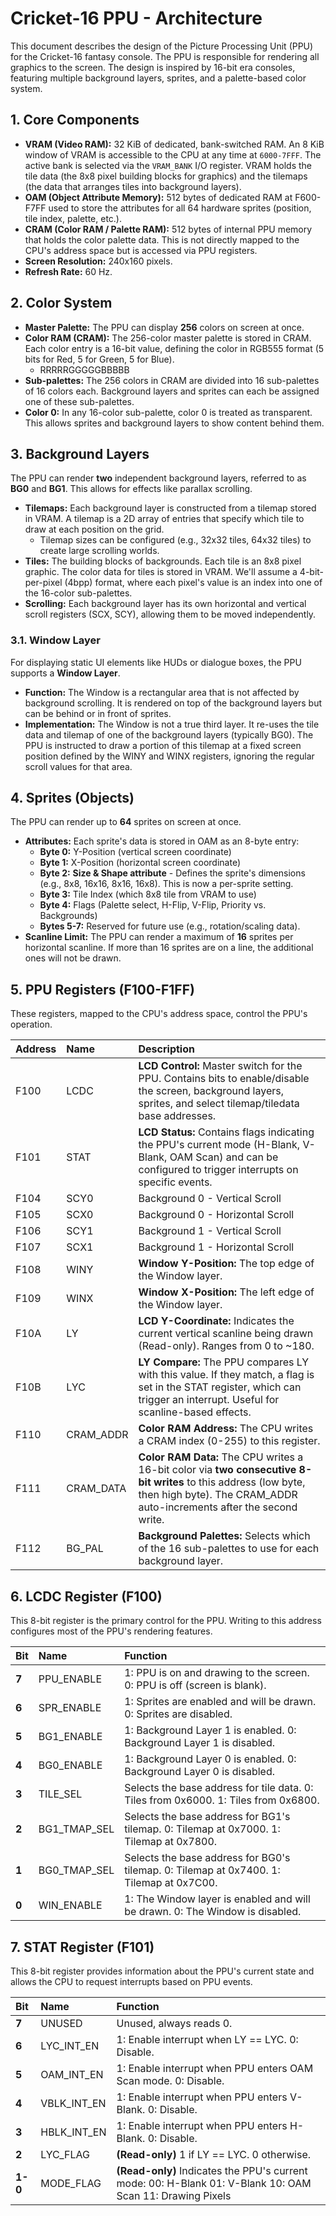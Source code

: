 # **Cricket-16 PPU - Architecture**

This document describes the design of the Picture Processing Unit (PPU) for the Cricket-16 fantasy console. The PPU is responsible for rendering all graphics to the screen. The design is inspired by 16-bit era consoles, featuring multiple background layers, sprites, and a palette-based color system.

## **1. Core Components**

- **VRAM (Video RAM):** 32 KiB of dedicated, bank-switched RAM. An 8 KiB window of VRAM is accessible to the CPU at any time at `6000-7FFF`. The active bank is selected via the `VRAM_BANK` I/O register. VRAM holds the tile data (the 8x8 pixel building blocks for graphics) and the tilemaps (the data that arranges tiles into background layers).
- **OAM (Object Attribute Memory):** 512 bytes of dedicated RAM at F600-F7FF used to store the attributes for all 64 hardware sprites (position, tile index, palette, etc.).
- **CRAM (Color RAM / Palette RAM):** 512 bytes of internal PPU memory that holds the color palette data. This is not directly mapped to the CPU's address space but is accessed via PPU registers.
- **Screen Resolution:** 240x160 pixels.
- **Refresh Rate:** 60 Hz.

## **2. Color System**

- **Master Palette:** The PPU can display **256** colors on screen at once.
- **Color RAM (CRAM):** The 256-color master palette is stored in CRAM. Each color entry is a 16-bit value, defining the color in RGB555 format (5 bits for Red, 5 for Green, 5 for Blue).
  - RRRRRGGGGGBBBBB
- **Sub-palettes:** The 256 colors in CRAM are divided into 16 sub-palettes of 16 colors each. Background layers and sprites can each be assigned one of these sub-palettes.
- **Color 0:** In any 16-color sub-palette, color 0 is treated as transparent. This allows sprites and background layers to show content behind them.

## **3. Background Layers**

The PPU can render **two** independent background layers, referred to as **BG0** and **BG1**. This allows for effects like parallax scrolling.

- **Tilemaps:** Each background layer is constructed from a tilemap stored in VRAM. A tilemap is a 2D array of entries that specify which tile to draw at each position on the grid.
  - Tilemap sizes can be configured (e.g., 32x32 tiles, 64x32 tiles) to create large scrolling worlds.
- **Tiles:** The building blocks of backgrounds. Each tile is an 8x8 pixel graphic. The color data for tiles is stored in VRAM. We'll assume a 4-bit-per-pixel (4bpp) format, where each pixel's value is an index into one of the 16-color sub-palettes.
- **Scrolling:** Each background layer has its own horizontal and vertical scroll registers (SCX, SCY), allowing them to be moved independently.

### **3.1. Window Layer**

For displaying static UI elements like HUDs or dialogue boxes, the PPU supports a **Window Layer**.

- **Function:** The Window is a rectangular area that is not affected by background scrolling. It is rendered on top of the background layers but can be behind or in front of sprites.
- **Implementation:** The Window is not a true third layer. It re-uses the tile data and tilemap of one of the background layers (typically BG0). The PPU is instructed to draw a portion of this tilemap at a fixed screen position defined by the WINY and WINX registers, ignoring the regular scroll values for that area.

## **4. Sprites (Objects)**

The PPU can render up to **64** sprites on screen at once.

- **Attributes:** Each sprite's data is stored in OAM as an 8-byte entry:
  - **Byte 0:** Y-Position (vertical screen coordinate)
  - **Byte 1:** X-Position (horizontal screen coordinate)
  - **Byte 2:** **Size & Shape attribute** - Defines the sprite's dimensions (e.g., 8x8, 16x16, 8x16, 16x8). This is now a per-sprite setting.
  - **Byte 3:** Tile Index (which 8x8 tile from VRAM to use)
  - **Byte 4:** Flags (Palette select, H-Flip, V-Flip, Priority vs. Backgrounds)
  - **Bytes 5-7:** Reserved for future use (e.g., rotation/scaling data).
- **Scanline Limit:** The PPU can render a maximum of **16** sprites per horizontal scanline. If more than 16 sprites are on a line, the additional ones will not be drawn.

## **5. PPU Registers (F100-F1FF)**

These registers, mapped to the CPU's address space, control the PPU's operation.

| Address | Name      | Description                                                                                                                                                                              |
| :------ | :-------- | :--------------------------------------------------------------------------------------------------------------------------------------------------------------------------------------- |
| F100    | LCDC      | **LCD Control:** Master switch for the PPU. Contains bits to enable/disable the screen, background layers, sprites, and select tilemap/tiledata base addresses.                          |
| F101    | STAT      | **LCD Status:** Contains flags indicating the PPU's current mode (H-Blank, V-Blank, OAM Scan) and can be configured to trigger interrupts on specific events.                            |
| F104    | SCY0      | Background 0 - Vertical Scroll                                                                                                                                                           |
| F105    | SCX0      | Background 0 - Horizontal Scroll                                                                                                                                                         |
| F106    | SCY1      | Background 1 - Vertical Scroll                                                                                                                                                           |
| F107    | SCX1      | Background 1 - Horizontal Scroll                                                                                                                                                         |
| F108    | WINY      | **Window Y-Position:** The top edge of the Window layer.                                                                                                                                 |
| F109    | WINX      | **Window X-Position:** The left edge of the Window layer.                                                                                                                                |
| F10A    | LY        | **LCD Y-Coordinate:** Indicates the current vertical scanline being drawn (Read-only). Ranges from 0 to ~180.                                                                            |
| F10B    | LYC       | **LY Compare:** The PPU compares LY with this value. If they match, a flag is set in the STAT register, which can trigger an interrupt. Useful for scanline-based effects.               |
| F110    | CRAM_ADDR | **Color RAM Address:** The CPU writes a CRAM index (0-255) to this register.                                                                                                             |
| F111    | CRAM_DATA | **Color RAM Data:** The CPU writes a 16-bit color via **two consecutive 8-bit writes** to this address (low byte, then high byte). The CRAM_ADDR auto-increments after the second write. |
| F112    | BG_PAL    | **Background Palettes:** Selects which of the 16 sub-palettes to use for each background layer.                                                                                          |

## **6. LCDC Register (F100)**

This 8-bit register is the primary control for the PPU. Writing to this address configures most of the PPU's rendering features.

| Bit   | Name         | Function                                                                                |
| :---- | :----------- | :-------------------------------------------------------------------------------------- |
| **7** | PPU_ENABLE   | 1: PPU is on and drawing to the screen. 0: PPU is off (screen is blank).                |
| **6** | SPR_ENABLE   | 1: Sprites are enabled and will be drawn. 0: Sprites are disabled.                      |
| **5** | BG1_ENABLE   | 1: Background Layer 1 is enabled. 0: Background Layer 1 is disabled.                    |
| **4** | BG0_ENABLE   | 1: Background Layer 0 is enabled. 0: Background Layer 0 is disabled.                    |
| **3** | TILE_SEL     | Selects the base address for tile data. 0: Tiles from 0x6000. 1: Tiles from 0x6800.     |
| **2** | BG1_TMAP_SEL | Selects the base address for BG1's tilemap. 0: Tilemap at 0x7000. 1: Tilemap at 0x7800. |
| **1** | BG0_TMAP_SEL | Selects the base address for BG0's tilemap. 0: Tilemap at 0x7400. 1: Tilemap at 0x7C00. |
| **0** | WIN_ENABLE   | 1: The Window layer is enabled and will be drawn. 0: The Window is disabled.            |

## **7. STAT Register (F101)**

This 8-bit register provides information about the PPU's current state and allows the CPU to request interrupts based on PPU events.

| Bit     | Name        | Function                                                                                                  |
| :------ | :---------- | :-------------------------------------------------------------------------------------------------------- |
| **7**   | UNUSED      | Unused, always reads 0.                                                                                   |
| **6**   | LYC_INT_EN  | 1: Enable interrupt when LY == LYC. 0: Disable.                                                           |
| **5**   | OAM_INT_EN  | 1: Enable interrupt when PPU enters OAM Scan mode. 0: Disable.                                            |
| **4**   | VBLK_INT_EN | 1: Enable interrupt when PPU enters V-Blank. 0: Disable.                                                  |
| **3**   | HBLK_INT_EN | 1: Enable interrupt when PPU enters H-Blank. 0: Disable.                                                  |
| **2**   | LYC_FLAG    | **(Read-only)** 1 if LY == LYC. 0 otherwise.                                                              |
| **1-0** | MODE_FLAG   | **(Read-only)** Indicates the PPU's current mode: 00: H-Blank 01: V-Blank 10: OAM Scan 11: Drawing Pixels |
